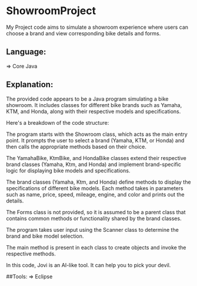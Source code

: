 # ShowroomProject
My Project code aims to simulate a showroom experience where users can choose a brand and view corresponding bike details and forms.

## Language:
  => Core Java
  
## Explanation:
The provided code appears to be a Java program simulating a bike showroom. It includes classes for different bike brands such as Yamaha, KTM, and Honda, along with their respective models and specifications.

Here's a breakdown of the code structure:

The program starts with the Showroom class, which acts as the main entry point. It prompts the user to select a brand (Yamaha, KTM, or Honda) and then calls the appropriate methods based on their choice.

The YamahaBike, KtmBike, and HondaBike classes extend their respective brand classes (Yamaha, Ktm, and Honda) and implement brand-specific logic for displaying bike models and specifications.

The brand classes (Yamaha, Ktm, and Honda) define methods to display the specifications of different bike models. Each method takes in parameters such as name, price, speed, mileage, engine, and color and prints out the details.

The Forms class is not provided, so it is assumed to be a parent class that contains common methods or functionality shared by the brand classes.

The program takes user input using the Scanner class to determine the brand and bike model selection.

The main method is present in each class to create objects and invoke the respective methods.

In this code, Jovi is an AI-like tool. It can help you to pick your devil.

##Tools:
=> Eclipse




